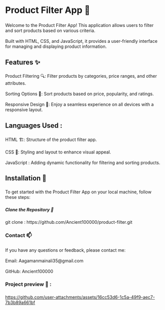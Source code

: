 <h1 align="left">Product Filter App 🛒</h1>

###

<p align="left">Welcome to the Product Filter App! This application allows users to filter and sort products based on various criteria.<br><br>Built with HTML, CSS, and JavaScript, it provides a user-friendly interface for managing and displaying product information.</p>

###

<h2 align="left">Features ✨</h2>

###

<p align="left">Product Filtering 🔍: Filter products by categories, price ranges, and other attributes.<br><br>Sorting Options 🔄: Sort products based on price, popularity, and ratings.<br><br>Responsive Design 📱: Enjoy a seamless experience on all devices with a responsive layout.</p>

###

<h2 align="left">Languages Used :</h2>

###

<p align="left">HTML 🏗️: Structure of the product filter app.<br><br>CSS 🎨: Styling and layout to enhance visual appeal.<br><br>JavaScript : Adding dynamic functionality for filtering and sorting products.</p>

###

<h2 align="left">Installation 🔧</h2>

###

<p align="left">To get started with the Product Filter App on your local machine, follow these steps:</p>

###

<h5 align="left">Clone the Repository 🚀</h5>

###

<p align="left">git clone : https://github.com/Ancient100000/product-filter.git</p>

###

<h3 align="left">Contact 📫</h3>

###

<p align="left">If you have any questions or feedback, please contact me:<br><br>Email: Aagamanmainali35@gmail.com<br><br>GitHub: Ancient100000</p>

###

<h3 align="left">Project preview 📸 :</h3>

###

https://github.com/user-attachments/assets/16cc53d6-1c5a-49f9-aec7-7b3b89a661bf


